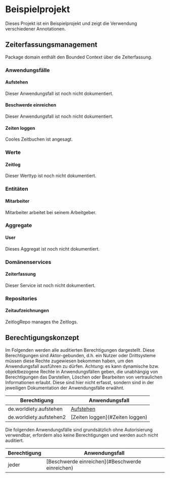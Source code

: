 # Beispielprojekt

Dieses Projekt ist ein Beispielprojekt und zeigt die Verwendung verschiedener Annotationen.


## Zeiterfassungsmanagement

Package domain enthält den Bounded Context über die Zeiterfassung.

### Anwendungsfälle

#### Aufstehen

Dieser Anwendungsfall ist noch nicht dokumentiert.

#### Beschwerde einreichen

Dieser Anwendungsfall ist noch nicht dokumentiert.

#### Zeiten loggen

Cooles Zeitbuchen ist angesagt.


### Werte

#### Zeitlog

Dieser Werttyp ist noch nicht dokumentiert.

### Entitäten

#### Mitarbeiter

Mitarbeiter arbeitet bei seinem Arbeitgeber.


### Aggregate

#### User

Dieses Aggregat ist noch nicht dokumentiert.

### Domänenservices

#### Zeiterfassung

Dieser Service ist noch nicht dokumentiert.

### Repositories

#### Zeitaufzeichnungen

ZeitlogRepo manages the Zeitlogs.


## Berechtigungskonzept

Im Folgenden werden alle auditierten Berechtigungen dargestellt.
Diese Berechtigungen sind Aktor-gebunden, d.h. ein Nutzer oder Drittsysteme müssen diese Rechte zugewiesen bekommen haben, um den Anwendungsfall ausführen zu dürfen.
Achtung: es kann dynamische bzw. objektbezogene Rechte in Anwendungsfällen geben, die unabhängig von Berechtigungen das Darstellen, Löschen oder Bearbeiten von vertraulichen Informationen erlaubt. Diese sind hier nicht erfasst, sondern sind in der jeweiligen Dokumentation der Anwendungsfälle erwähnt.

|Berechtigung|Anwendungsfall|
|----|----|
|de.worldiety.aufstehen|[Aufstehen](#Aufstehen)|
|de.worldiety.aufstehen2|[Zeiten loggen](#Zeiten loggen)|

Die folgenden Anwendungsfälle sind grundsätzlich ohne Autorisierung verwendbar, erfordern also keine Berechtigungen und werden auch nicht auditiert.

|Berechtigung|Anwendungsfall|
|----|----|
|jeder|[Beschwerde einreichen](#Beschwerde einreichen)|
